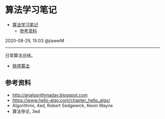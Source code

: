 # 算法学习笔记

- [算法学习笔记](#算法学习笔记)
  - [参考资料](#参考资料)

2020-08-29, 15:03
@jiaweiM
***

日常算法总结。

- [排序算法](sort/sort.md)

## 参考资料

- http://analgorithmaday.blogspot.com
- https://www.hello-algo.com/chapter_hello_algo/
- Algorithms, 4ed, Robert Sedgewick, Kevin Wayne 
- 算法导论, 3ed